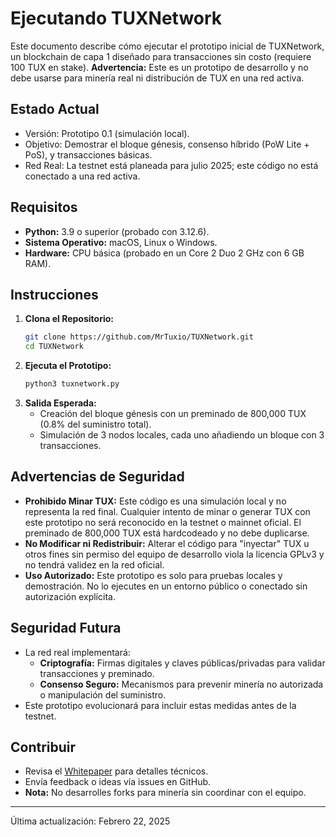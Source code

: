# Ejecutando TUXNetwork

Este documento describe cómo ejecutar el prototipo inicial de TUXNetwork, un blockchain de capa 1 diseñado para transacciones sin costo (requiere 100 TUX en stake). **Advertencia:** Este es un prototipo de desarrollo y no debe usarse para minería real ni distribución de TUX en una red activa.

## Estado Actual
- Versión: Prototipo 0.1 (simulación local).
- Objetivo: Demostrar el bloque génesis, consenso híbrido (PoW Lite + PoS), y transacciones básicas.
- Red Real: La testnet está planeada para julio 2025; este código no está conectado a una red activa.

## Requisitos
- **Python:** 3.9 o superior (probado con 3.12.6).
- **Sistema Operativo:** macOS, Linux o Windows.
- **Hardware:** CPU básica (probado en un Core 2 Duo 2 GHz con 6 GB RAM).

## Instrucciones
1. **Clona el Repositorio:**
   ```bash
   git clone https://github.com/MrTuxio/TUXNetwork.git
   cd TUXNetwork
   ```
2. **Ejecuta el Prototipo:**
   ```bash
   python3 tuxnetwork.py
   ```
3. **Salida Esperada:**
   - Creación del bloque génesis con un preminado de 800,000 TUX (0.8% del suministro total).
   - Simulación de 3 nodos locales, cada uno añadiendo un bloque con 3 transacciones.

## Advertencias de Seguridad
- **Prohibido Minar TUX:** Este código es una simulación local y no representa la red final. Cualquier intento de minar o generar TUX con este prototipo no será reconocido en la testnet o mainnet oficial. El preminado de 800,000 TUX está hardcodeado y no debe duplicarse.
- **No Modificar ni Redistribuir:** Alterar el código para "inyectar" TUX u otros fines sin permiso del equipo de desarrollo viola la licencia GPLv3 y no tendrá validez en la red oficial.
- **Uso Autorizado:** Este prototipo es solo para pruebas locales y demostración. No lo ejecutes en un entorno público o conectado sin autorización explícita.

## Seguridad Futura
- La red real implementará:
  - **Criptografía:** Firmas digitales y claves públicas/privadas para validar transacciones y preminado.
  - **Consenso Seguro:** Mecanismos para prevenir minería no autorizada o manipulación del suministro.
- Este prototipo evolucionará para incluir estas medidas antes de la testnet.

## Contribuir
- Revisa el [Whitepaper](Whitepaper.md) para detalles técnicos.
- Envía feedback o ideas vía issues en GitHub.
- **Nota:** No desarrolles forks para minería sin coordinar con el equipo.

---
Última actualización: Febrero 22, 2025
